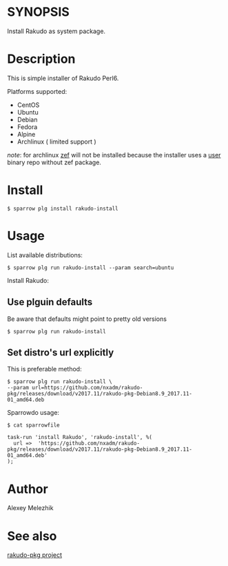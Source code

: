 # SYNOPSIS

Install Rakudo as system package.

# Description

This is simple installer of Rakudo Perl6.

Platforms supported:

* CentOS
* Ubuntu
* Debian
* Fedora
* Alpine
* Archlinux ( limited support )

*note*: for archlinux [zef](https://github.com/ugexe/zef) will not be installed because the installer uses a [user](https://spider-mario.quantic-telecom.net/archlinux/rakudo) binary repo without zef package.

# Install

    $ sparrow plg install rakudo-install

# Usage

List available distributions:

    $ sparrow plg run rakudo-install --param search=ubuntu

Install Rakudo:

## Use plguin defaults

Be aware that defaults might point to pretty old versions

    $ sparrow plg run rakudo-install

## Set distro's url explicitly

This is preferable method:

    $ sparrow plg run rakudo-install \
    --param url=https://github.com/nxadm/rakudo-pkg/releases/download/v2017.11/rakudo-pkg-Debian8.9_2017.11-01_amd64.deb


Sparrowdo usage:

    $ cat sparrowfile

    task-run 'install Rakudo', 'rakudo-install', %(
      url =>  'https://github.com/nxadm/rakudo-pkg/releases/download/v2017.11/rakudo-pkg-Debian8.9_2017.11-01_amd64.deb'
    );

# Author

Alexey Melezhik

# See also

[rakudo-pkg project](https://github.com/nxadm/rakudo-pkg)

